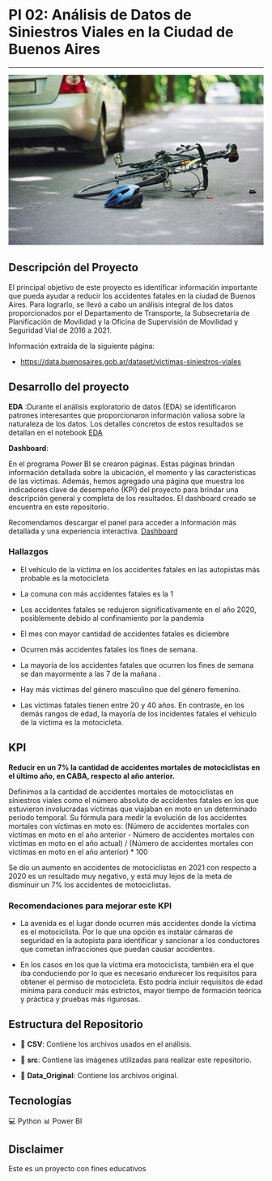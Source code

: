 # PI 02: Análisis de Datos de Siniestros Viales en la Ciudad de Buenos Aires

---

![img siniestros viales](src/portada_pi_dos.jpg)


## Descripción del Proyecto

El principal objetivo  de este proyecto es identificar información importante que pueda ayudar a reducir los accidentes fatales en la ciudad de Buenos Aires. Para lograrlo, se llevó a cabo un análisis integral de los datos proporcionados por el Departamento de Transporte, la Subsecretaría de Planificación de Movilidad y la Oficina de Supervisión de Movilidad y Seguridad Vial de 2016 a 2021. 

Información extraída de la siguiente página: 
- https://data.buenosaires.gob.ar/dataset/victimas-siniestros-viales




## Desarrollo del proyecto

**EDA** :Durante el análisis exploratorio de datos (EDA) se identificaron patrones interesantes que proporcionaron información valiosa sobre la naturaleza de los datos. Los detalles concretos de estos resultados se detallan en el notebook [EDA](https://github.com/MicaelaCallahuanca/SINIESTROS_VIALES/blob/main/EDA.ipynb)



**Dashboard**:

En el programa Power BI  se crearon  páginas. Estas páginas brindan información detallada sobre la ubicación, el momento y las características de las víctimas. Además, hemos agregado una página  que muestra los indicadores clave de desempeño (KPI) del proyecto para brindar una descripción general y completa de los resultados. El dashboard creado se encuentra en este repositorio.

Recomendamos descargar el panel para acceder a información más detallada y  una experiencia interactiva. [Dashboard](https://github.com/MicaelaCallahuanca/SINIESTROS_VIALES/blob/main/pi02_siniestros_viales.pbix)



### Hallazgos


- El vehículo de la víctima en los accidentes fatales en las autopistas más probable es la motocicleta

- La comuna con más accidentes fatales es la 1

- Los accidentes fatales se redujeron significativamente en el año 2020, posiblemente debido al confinamiento por la pandemia

- El mes con mayor cantidad de accidentes fatales es diciembre

- Ocurren más accidentes fatales los fines de semana.

- La mayoría de los accidentes fatales que ocurren los fines de semana se dan mayormente a las 7 de la mañana .

- Hay más víctimas del género masculino que del género femenino.

- Las víctimas fatales tienen entre 20 y 40 años. En contraste, en los demás rangos de edad, la mayoría de los incidentes fatales el vehiculo de la víctima es la motocicleta.


## KPI


**Reducir en un 7% la cantidad de accidentes mortales de motociclistas en el último año, en CABA, respecto al año anterior.**

Definimos a la cantidad de accidentes mortales de motociclistas en siniestros viales como el número absoluto de accidentes fatales en los que estuvieron involucradas víctimas que viajaban en moto en un determinado periodo temporal. Su fórmula para medir la evolución de los accidentes mortales con víctimas en moto es: (Número de accidentes mortales con víctimas en moto en el año anterior - Número de accidentes mortales con víctimas en moto en el año actual) / (Número de accidentes mortales con víctimas en moto en el año anterior) * 100


Se dío un aumento en accidentes de motociclistas en 2021 con respecto a 2020 es un resultado muy negativo, y está muy lejos de la meta de disminuir un 7% los accidentes de motociclistas.

### Recomendaciones para mejorar este KPI

- La avenida es el lugar donde ocurren más accidentes donde la víctima es el motociclista. Por lo que una opción es instalar cámaras de seguridad en la autopista para identificar y sancionar a los conductores que cometan infracciones que puedan causar accidentes.

- En los casos en los que la víctima era motociclista, también era el que iba conduciendo por lo que es necesario endurecer los requisitos para obtener el permiso de motocicleta. Esto podría incluir requisitos de edad mínima para conducir más estrictos, mayor tiempo de formación teórica y práctica y pruebas más rigurosas.

## Estructura del Repositorio

- 📂 **CSV**: Contiene los archivos usados en el análisis.

- 📂 **src**: Contiene las imágenes utilizadas para realizar este repositorio.

- 📂 **Data_Original**: Contiene los archivos original. 

## Tecnologías

💻 Python
📊 Power BI

## Disclaimer
Este es un proyecto con fines educativos